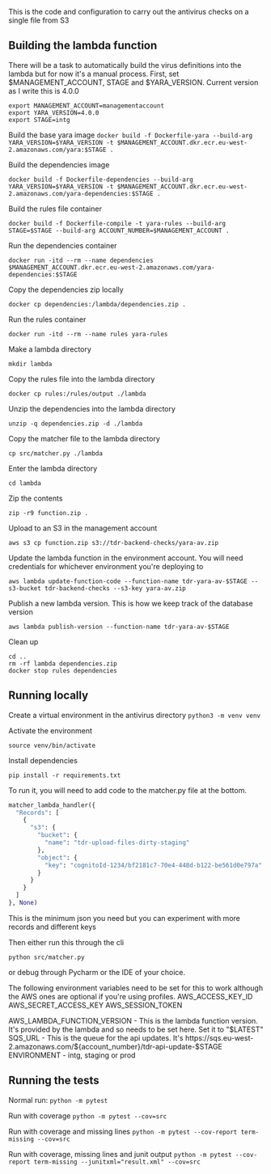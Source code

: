This is the code and configuration to carry out the antivirus checks on a single file from S3

## Building the lambda function

There will be a task to automatically build the virus definitions into the lambda but for now it's a manual process.
First, set $MANAGEMENT_ACCOUNT, STAGE and $YARA_VERSION. Current version as I write this is 4.0.0
```
export MANAGEMENT_ACCOUNT=managementaccount
export YARA_VERSION=4.0.0
export STAGE=intg
```

Build the base yara image
`docker build -f Dockerfile-yara --build-arg YARA_VERSION=$YARA_VERSION -t $MANAGEMENT_ACCOUNT.dkr.ecr.eu-west-2.amazonaws.com/yara:$STAGE .`

Build the dependencies image

`docker build -f Dockerfile-dependencies --build-arg YARA_VERSION=$YARA_VERSION -t $MANAGEMENT_ACCOUNT.dkr.ecr.eu-west-2.amazonaws.com/yara-dependencies:$STAGE .`

Build the rules file container

`docker build -f Dockerfile-compile -t yara-rules --build-arg STAGE=$STAGE --build-arg ACCOUNT_NUMBER=$MANAGEMENT_ACCOUNT .`

Run the dependencies container

`docker run -itd --rm --name dependencies $MANAGEMENT_ACCOUNT.dkr.ecr.eu-west-2.amazonaws.com/yara-dependencies:$STAGE`

Copy the dependencies zip locally

`docker cp dependencies:/lambda/dependencies.zip .`

Run the rules container

`docker run -itd --rm --name rules yara-rules`

Make a lambda directory

`mkdir lambda`

Copy the rules file into the lambda directory

`docker cp rules:/rules/output ./lambda`

Unzip the dependencies into the lambda directory

`unzip -q dependencies.zip -d ./lambda`

Copy the matcher file to the lambda directory

`cp src/matcher.py ./lambda`

Enter the lambda directory 

`cd lambda`

Zip the contents

`zip -r9 function.zip .`

Upload to an S3 in the management account

`aws s3 cp function.zip s3://tdr-backend-checks/yara-av.zip`

Update the lambda function in the environment account. You will need credentials for whichever environment you're deploying to

`aws lambda update-function-code --function-name tdr-yara-av-$STAGE --s3-bucket tdr-backend-checks --s3-key yara-av.zip`

Publish a new lambda version. This is how we keep track of the database version 

`aws lambda publish-version --function-name tdr-yara-av-$STAGE`

Clean up
```
cd ..
rm -rf lambda dependencies.zip
docker stop rules dependencies
```

## Running locally
Create a virtual environment in the antivirus directory
`python3 -m venv venv`

Activate the environment

`source venv/bin/activate`

Install dependencies

`pip install -r requirements.txt`

To run it, you will need to add code to the matcher.py file at the bottom. 

```python
matcher_lambda_handler({
  "Records": [
    {
      "s3": {
        "bucket": {
          "name": "tdr-upload-files-dirty-staging"
        },
        "object": {
          "key": "cognitoId-1234/bf2181c7-70e4-448d-b122-be561d0e797a"
        }
      }
    }
  ]
}, None)
```

This is the minimum json you need but you can experiment with more records and different keys

Then either run this through the cli 

`python src/matcher.py`

or debug through Pycharm or the IDE of your choice. 

The following environment variables need to be set for this to work although the AWS ones are optional if you're using profiles.
AWS_ACCESS_KEY_ID
AWS_SECRET_ACCESS_KEY
AWS_SESSION_TOKEN

AWS_LAMBDA_FUNCTION_VERSION - This is the lambda function version. It's provided by the lambda and so needs to be set here. Set it to "$LATEST"
SQS_URL - This is the queue for the api updates. It's https://sqs.eu-west-2.amazonaws.com/${account_number}/tdr-api-update-$STAGE
ENVIRONMENT - intg, staging or prod 

## Running the tests

Normal run: `python -m pytest`

Run with coverage `python -m pytest --cov=src`

Run with coverage and missing lines `python -m pytest --cov-report term-missing --cov=src`

Run with coverage, missing lines and junit output `python -m pytest --cov-report term-missing --junitxml="result.xml" --cov=src`

 
